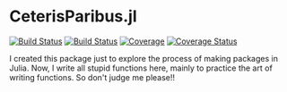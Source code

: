 # CeterisParibus.jl

[![Build Status](https://travis-ci.com/AruBhardwaj/CeterisParibus.jl.svg?branch=master)](https://travis-ci.com/AruBhardwaj/CeterisParibus.jl)
[![Build Status](https://ci.appveyor.com/api/projects/status/github/AruBhardwaj/CeterisParibus.jl?svg=true)](https://ci.appveyor.com/project/AruBhardwaj/CeterisParibus-jl)
[![Coverage](https://codecov.io/gh/AruBhardwaj/CeterisParibus.jl/branch/master/graph/badge.svg)](https://codecov.io/gh/AruBhardwaj/CeterisParibus.jl)
[![Coverage Status](https://coveralls.io/repos/github/arubhardwaj/CeterisParibus.jl/badge.svg?branch=master)](https://coveralls.io/github/arubhardwaj/CeterisParibus.jl?branch=master)


I created this package just to explore the process of making packages in Julia. Now, I write all stupid functions here, mainly to practice the art of writing functions. So don't judge me please!! 
